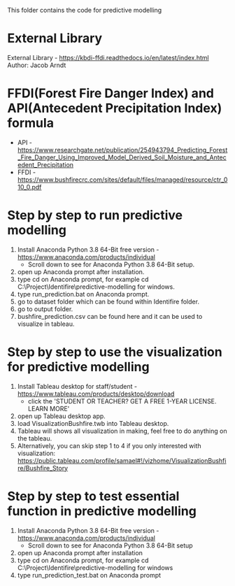 This folder contains the code for predictive modelling

# External Library 
External Library - https://kbdi-ffdi.readthedocs.io/en/latest/index.html
Author: Jacob Arndt

# FFDI(Forest Fire Danger Index) and API(Antecedent Precipitation Index) formula 
*	API -  https://www.researchgate.net/publication/254943794_Predicting_Forest_Fire_Danger_Using_Improved_Model_Derived_Soil_Moisture_and_Antecedent_Precipitation
*	FFDI - https://www.bushfirecrc.com/sites/default/files/managed/resource/ctr_010_0.pdf

# Step by step to run predictive modelling
1)  Install Anaconda Python 3.8 64-Bit free version - https://www.anaconda.com/products/individual
	- Scroll down to see for Anaconda Python 3.8 64-Bit setup.
2)  open up Anaconda prompt after installation.
3)  type cd <directory to this folder> on Anaconda prompt, for example cd C:\Project\Identifire\predictive-modelling for windows. 
4)  type run_prediction.bat on Anaconda prompt.
5)  go to dataset folder which can be found within Identifire folder. 
6)  go to output folder. 
7)  bushfire_prediction.csv can be found here and it can be used to visualize in tableau.

# Step by step to use the visualization for predictive modelling
1)  Install Tableau desktop for staff/student - https://www.tableau.com/products/desktop/download
	- click the 'STUDENT OR TEACHER? GET A FREE 1-YEAR LICENSE. LEARN MORE'
2)  open up Tableau desktop app. 
3)  load VisualizationBushfire.twb into Tableau desktop.
4)  Tableau will shows all visualization in making, feel free to do anything on the tableau. 
5)  Alternatively, you can skip step 1 to 4 if you only interested with visualization: https://public.tableau.com/profile/samael#!/vizhome/VisualizationBushfire/Bushfire_Story

# Step by step to test essential function in predictive modelling
1)  Install Anaconda Python 3.8 64-Bit free version - https://www.anaconda.com/products/individual
	- Scroll down to see for Anaconda Python 3.8 64-Bit setup
2)  open up Anaconda prompt after installation 
3)  type cd <directory to this folder> on Anaconda prompt, for example cd C:\Project\Identifire\predictive-modelling for windows 
4)  type run_prediction_test.bat on Anaconda prompt
